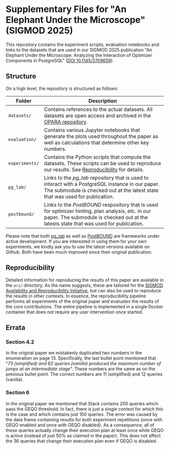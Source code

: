 # Supplementary Files for "An Elephant Under the Microscope" (SIGMOD 2025)

This repository contains the experiment scripts, evaluation notebooks and links to the datasets that are used in our
SIGMOD 2025 publication "An Elephant Under the Microscope: Analyzing the Interaction of Optimizer Components in PostgreSQL"
([DOI 10.1145/3709659](https://doi.org/10.1145/3709659)).


## Structure

On a high level, the repository is structured as follows:

| Folder | Description |
| ------ | ----------- |
| `datasets/` | Contains references to the actual datasets. All datasets are open access and archived in the [OPARA repository](https://opara.zih.tu-dresden.de/items/caf1add1-a309-4956-8291-9f3d9cb932dc). |
| `evaluation/` | Contains various Jupyter notebooks that generate the plots used throughout the paper as well as calculations that determine other key numbers. |
| `experiments/` | Contains the Python scripts that compute the datasets. These scripts can be used to reproduce our results. See [Reproducibility](#reproducibility) for details. |
| `pg_lab/` | Links to the *pg_lab* repository that is used to interact with a PostgreSQL instance in our paper. The submodule is checked out at the latest state that was used for publication.
| `postbound/` | Links to the *PostBOUND* respository that is used for optimizer hinting, plan analysis, etc. in our paper. The submodule is checked out at the latests state that was used for publication. |

Please note that both [pg_lab](https://github.com/rbergm/pg_lab) as well as [PostBOUND](https://github.com/rbergm/PostBOUND)
are frameworks under active development. If you are interested in using them for your own experiments, we kindly ask you to use
the latest versions available on Github. Both have been much improved since their original publication.


## Reproducibility

Detailed information for reproducing the results of this paper are available in the `ari/` directory.
As the name suggests, these are tailored for the
[SIGMOD Availability and Reproducibility Initiative](https://reproducibility.sigmod.org/), but can also be used to reproduce
the results in other contexts.
In essence, the reproducibility pipeline performs all experiments of the original paper and evaluates the results of the core
contributions.
The entire pipeline is implemented in a single Docker container that does not require any user intervention once started.


## Errata

### Section 4.2

In the original paper we mistakenly duplicated two numbers in the enumeration on page 13. Specifically, the last bullet point
mentioned that "_73 (simplified) and 62 queries (vanilla) produced the maximum number of jumps at an intermediate stage_".
These numbers are the same as on the previous bullet point. The correct numbers are 11 (simplified) and 12 queries (vanilla).

### Section 6

In the original paper we mentioned that Stack contains 200 queries which pass the GEQO threshold.
In fact, there is just a single context for which this is the case and which contains just 100 queries.
The error was caused by the data frame containing results for both experiment repetitions (once with GEQO enabled and once with
GEQO disabled).  As a consequence, all of these queries actually change their execution plan at least once while GEQO is
active (instead of just 50% as claimed in the paper).
This does not affect the 36 queries that change their execution plan even if GEQO is disabled.
